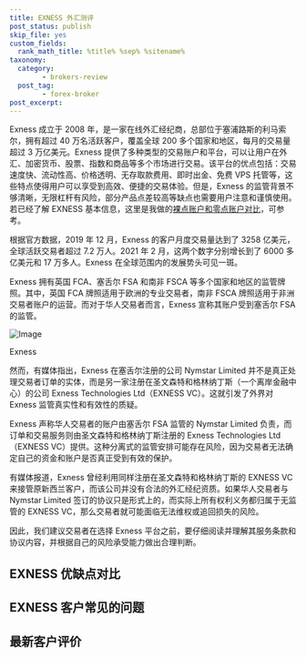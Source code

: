 ```yaml
---
title: EXNESS 外汇测评
post_status: publish
skip_file: yes
custom_fields:
  rank_math_title: %title% %sep% %sitename%
taxonomy:
  category:
        - brokers-review
  post_tag:
        - forex-broker
post_excerpt: 
---
```

Exness 成立于 2008 年，是一家在线外汇经纪商，总部位于塞浦路斯的利马索尔，拥有超过 40 万名活跃客户，覆盖全球 200 多个国家和地区，每月的交易量超过 3 万亿美元。Exness 提供了多种类型的交易账户和平台，可以让用户在外汇、加密货币、股票、指数和商品等多个市场进行交易。该平台的优点包括：交易速度快、流动性高、价格透明、无存取款费用、即时出金、免费 VPS 托管等，这些特点使得用户可以享受到高效、便捷的交易体验。但是，Exness 的监管背景不够清晰，无限杠杆有风险，部分产品点差较高等缺点也需要用户注意和谨慎使用。若已经了解 EXNESS 基本信息，这里是我做的[裸点账户和零点账户对比](https://we.laowei8.com/exness-null-vs-zero.html)，可参考。

根据官方数据，2019 年 12 月，Exness 的客户月度交易量达到了 3258 亿美元，全球活跃交易者超过 7.2 万人。2021 年 2 月，这两个数字分别增长到了 6000 多亿美元和 17 万多人。Exness 在全球范围内的发展势头可见一斑。

Exness 拥有英国 FCA、塞舌尔 FSA 和南非 FSCA 等多个国家和地区的监管牌照。其中，英国 FCA 牌照适用于欧洲的专业交易者，南非 FSCA 牌照适用于非洲交易者账户的运营。而对于华人交易者而言，Exness 宣称其账户受到塞舌尔 FSA 的监管。

![Image](https://cdn.fendou.la/welaowei8/2019/01/Exness.svg)

Exness

然而，有媒体指出，Exness 在塞舌尔注册的公司 Nymstar Limited 并不是真正处理交易者订单的实体，而是另一家注册在圣文森特和格林纳丁斯（一个离岸金融中心）的公司 Exness Technologies Ltd（EXNESS VC）。这就引发了外界对 Exness 监管真实性和有效性的质疑。

Exness 声称华人交易者的账户由塞舌尔 FSA 监管的 Nymstar Limited 负责，而订单和交易服务则由圣文森特和格林纳丁斯注册的 Exness Technologies Ltd（EXNESS VC）提供。这种分离式的监管安排可能存在风险，因为交易者无法确定自己的资金和账户是否真正受到有效的保护。

有媒体报道，Exness 曾经利用同样注册在圣文森特和格林纳丁斯的 EXNESS VC 来接管原新西兰客户，而该公司并没有合法的外汇经纪资质。如果华人交易者与 Nymstar Limited 签订的协议只是形式上的，而实际上所有权利义务都归属于无监管的 EXNESS VC，那么交易者就可能面临无法维权或追回损失的风险。

因此，我们建议交易者在选择 Exness 平台之前，要仔细阅读并理解其服务条款和协议内容，并根据自己的风险承受能力做出合理判断。

## EXNESS 优缺点对比

## EXNESS 客户常见的问题



## 最新客户评价